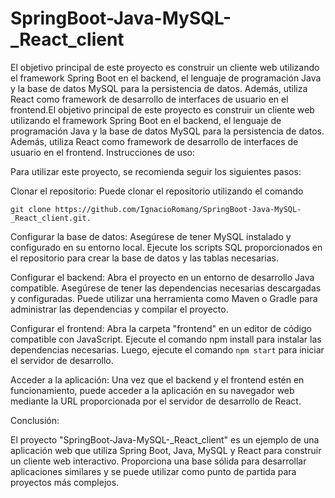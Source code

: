 # SpringBoot-Java-MySQL-_React_client
El objetivo principal de este proyecto es construir un cliente web utilizando el framework Spring Boot en el backend, el lenguaje de programación Java y la base de datos MySQL para la persistencia de datos. Además, utiliza React como framework de desarrollo de interfaces de usuario en el frontend.El objetivo principal de este proyecto es construir un cliente web utilizando el framework Spring Boot en el backend, el lenguaje de programación Java y la base de datos MySQL para la persistencia de datos. 
Además, utiliza React como framework de desarrollo de interfaces de usuario en el frontend.
Instrucciones de uso:

Para utilizar este proyecto, se recomienda seguir los siguientes pasos:

Clonar el repositorio: Puede clonar el repositorio utilizando el comando 
```git
git clone https://github.com/IgnacioRomang/SpringBoot-Java-MySQL-_React_client.git.
```

Configurar la base de datos: Asegúrese de tener MySQL instalado y configurado en su entorno local. Ejecute los scripts SQL proporcionados en el repositorio para crear la base de datos y las tablas necesarias.

Configurar el backend: Abra el proyecto en un entorno de desarrollo Java compatible. Asegúrese de tener las dependencias necesarias descargadas y configuradas. Puede utilizar una herramienta como Maven o Gradle para administrar las dependencias y compilar el proyecto.

Configurar el frontend: Abra la carpeta "frontend" en un editor de código compatible con JavaScript. Ejecute el comando npm install para instalar las dependencias necesarias. Luego, ejecute el comando 
```npm start```
para iniciar el servidor de desarrollo.

Acceder a la aplicación: Una vez que el backend y el frontend estén en funcionamiento, puede acceder a la aplicación en su navegador web mediante la URL proporcionada por el servidor de desarrollo de React.

Conclusión:

El proyecto "SpringBoot-Java-MySQL-_React_client" es un ejemplo de una aplicación web que utiliza Spring Boot, Java, MySQL y React para construir un cliente web interactivo. Proporciona una base sólida para desarrollar aplicaciones similares y se puede utilizar como punto de partida para proyectos más complejos.
